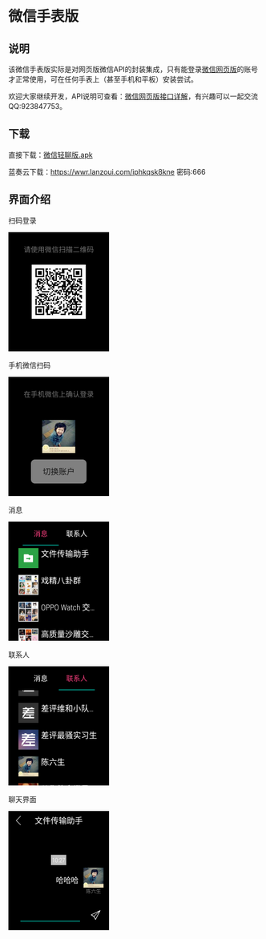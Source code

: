 # 微信手表版

## 说明

该微信手表版实际是对网页版微信API的封装集成，只有能登录[微信网页版](https://wx2.qq.com/)的账号才正常使用，可在任何手表上（甚至手机和平板）安装尝试。

欢迎大家继续开发，API说明可查看：[微信网页版接口详解](https://www.cnblogs.com/flashsun/p/8493306.html)，有兴趣可以一起交流QQ:923847753。

## 下载

直接下载：[微信轻聊版.apk](./微信轻聊版.apk)

蓝奏云下载：https://wwr.lanzoui.com/iphkqsk8kne 密码:666

## 界面介绍

扫码登录

<img src="./doc/device-2021-08-12-142523.png"  style="zoom:50%;" />

手机微信扫码

<img src="./doc/device-2021-08-12-142610.png"  style="zoom:50%;" />


消息

<img src="./doc/device-2021-08-12-142629.png"  style="zoom:50%;" />


联系人

<img src="./doc/device-2021-08-12-142647.png"  style="zoom:50%;" />


聊天界面

<img src="./doc/device-2021-08-12-142714.png"  style="zoom:50%;" />
